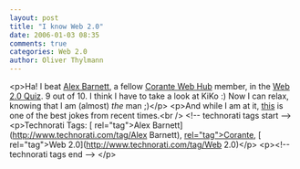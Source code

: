 ```yaml
---
layout: post
title: "I know Web 2.0"
date: 2006-01-03 08:35
comments: true
categories: Web 2.0
author: Oliver Thylmann
---
```






&lt;p&gt;Ha! I beat [Alex Barnett](http://blogs.msdn.com/alexbarn/archive/2006/01/02/508650.aspx), a fellow [Corante Web Hub](http://web.corante.com/) member, in the [Web 2.0 Quiz](http://blog.f4l.be/web2quiz/index.php). 9 out of 10. I think I have to take a look at KiKo :) Now I can relax, knowing that I am (almost) _the_ man ;)&lt;/p&gt;
&lt;p&gt;And while I am at it, [this](http://elbewerk.com/2005/12/der-beste-blondinenwitz.shtml) is one of the best jokes from recent times.&lt;br /&gt;
&lt;!-- technorati tags start --&gt;
&lt;p&gt;Technorati Tags: [ rel=&quot;tag&quot;&gt;Alex Barnett](http://www.technorati.com/tag/Alex Barnett), [ rel=&quot;tag&quot;&gt;Corante](http://www.technorati.com/tag/Corante), [ rel=&quot;tag&quot;&gt;Web 2.0](http://www.technorati.com/tag/Web 2.0)&lt;/p&gt;
&lt;p&gt;&lt;!-- technorati tags end --&gt;
&lt;/p&gt;


